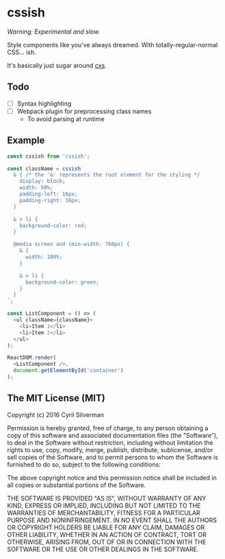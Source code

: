 # cssish

*Warning: Experimental and slow.*

Style components like you've always dreamed. With totally-regular-normal CSS... ish.

It's basically just sugar around [cxs](https://github.com/jxnblk/cxs).

## Todo

- [ ] Syntax highlighting
- [ ] Webpack plugin for preprocessing class names
  * To avoid parsing at runtime

## Example

```javascript
const cssish from 'cssish';

const className = cssish`
  & { /* the '&' represents the root element for the styling */
    display: block;
    width: 50%;
    padding-left: 16px;
    padding-right: 16px;
  }

  & > li {
    background-color: red;
  }

  @media screen and (min-width: 768px) {
    & {
      width: 100%;
    }

    & > li {
      background-color: green;
    }
  }
`;

const ListComponent = () => (
  <ul className={className}>
    <li>Item 1</li>
    <li>Item 2</li>
  </ul>
);

ReactDOM.render(
  <ListComponent />,
  document.getElementById('container')
);
```

## The MIT License (MIT)

Copyright (c) 2016 Cyril Silverman

Permission is hereby granted, free of charge, to any person obtaining a copy of this software and associated documentation files (the "Software"), to deal in the Software without restriction, including without limitation the rights to use, copy, modify, merge, publish, distribute, sublicense, and/or sell copies of the Software, and to permit persons to whom the Software is furnished to do so, subject to the following conditions:

The above copyright notice and this permission notice shall be included in all copies or substantial portions of the Software.

THE SOFTWARE IS PROVIDED "AS IS", WITHOUT WARRANTY OF ANY KIND, EXPRESS OR IMPLIED, INCLUDING BUT NOT LIMITED TO THE WARRANTIES OF MERCHANTABILITY, FITNESS FOR A PARTICULAR PURPOSE AND NONINFRINGEMENT. IN NO EVENT SHALL THE AUTHORS OR COPYRIGHT HOLDERS BE LIABLE FOR ANY CLAIM, DAMAGES OR OTHER LIABILITY, WHETHER IN AN ACTION OF CONTRACT, TORT OR OTHERWISE, ARISING FROM, OUT OF OR IN CONNECTION WITH THE SOFTWARE OR THE USE OR OTHER DEALINGS IN THE SOFTWARE.
